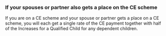 ###  **If your spouses or partner also gets a place on the CE scheme**

If you are on a CE scheme and your spouse or partner gets a place on a CE
scheme, you will each get a single rate of the CE payment together with half
of the Increases for a Qualified Child for any dependent children.
